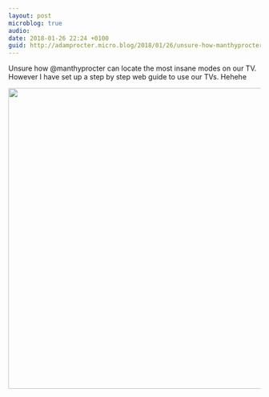 ```yaml
---
layout: post
microblog: true
audio: 
date: 2018-01-26 22:24 +0100
guid: http://adamprocter.micro.blog/2018/01/26/unsure-how-manthyprocter.html
---
```

Unsure how @manthyprocter can locate the most insane modes on our TV. However I have set up a step by step web guide to use our TVs. Hehehe

<img src="http://discursive.adamprocter.co.uk/uploads/2018/23a4f40a36.jpg" width="600" height="600" />
